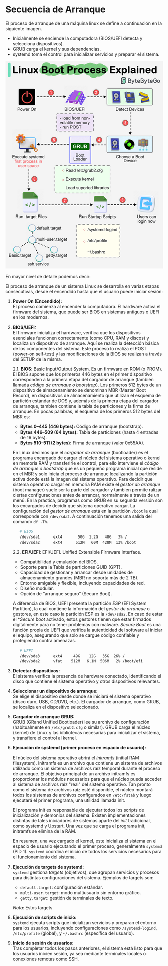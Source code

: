 # Secuencia de Arranque

El proceso de arranque de una máquina linux se define a continuación en la siguiente imagen.

- Inicialmente se enciende la computadora (BIOS/UEFI detecta y selecciona dispositivos).
- GRUB carga el kernel y sus dependencias.
- systemd toma el control para inicializar servicios y preparar el sistema.

![secuencia-arranque](../imagenes/recursos/arranque/secuencia-arranque.png)

En mayor nivel de detalle podemos decir:

El proceso de arranque de un sistema Linux se desarrolla en varias etapas consecutivas, desde el encendido hasta que el usuario puede iniciar sesión:

1. **Power On (Encendido):**  
   El proceso comienza al encender la computadora. El hardware activa el firmware del sistema, que puede ser BIOS en sistemas antiguos o UEFI en los modernos.

2. **BIOS/UEFI:**  
   El firmware inicializa el hardware, verifica que los dispositivos esenciales funcionen correctamente (como CPU, RAM y discos) y localiza un dispositivo de arranque. Aquí se realiza la detección básica de los componentes del sistema. Este proceso lo realiza el POST (power-on self-test) y las modificaciones de la BIOS se realizan a través del SETUP de la misma.

   2.1. **BIOS**: Basic Input/Output System. Es un firmware en ROM (o PROM). El BIOS supone que los primeros 446 bytes en el primer dispositivo corresponden a la primera etapa del cargador de arranque (también llamada *código de arranque o bootstrap*). Los primeros 512 bytes de un dispositivo de almacenamiento se denominan MBR (Master Boot Record), en dispositivos de almacenamiento que utilizan el esquema de partición estándar de DOS y, además de la primera etapa del cargador de arranque, tambien contiene la tabla de particiones y la firma de arranque. En pocas palabras, el esquema de los primeros 512 bytes del MBR es:

      - **Bytes 0–445 (446 bytes):** Código de arranque (bootstrap).
      - **Bytes 446–509 (64 bytes):** Tabla de particiones (hasta 4 entradas de 16 bytes).
      - **Bytes 510–511 (2 bytes):** Firma de arranque (valor 0x55AA).

   En Linux decimos que el *cargador de arranque* (bootloader) es el programa encargado de cargar el núcleo del sistema operativo o kernel en memoria RAM y transferirle el control, para ello interviene el *código de arranque o bootstrap* que es un pequeño programa inicial que reside en el MBR y solo inicia el proceso de arranque localizando la partición activa donde está la imagen del sistema operativo. Para decidir que sistema operativo cargar en memoria RAM existe el *gestor de arranque* (boot manager) suele ser la parte del cargador y tambien permite ralizar ciertas configuraciones antes de arrancar, normalmente a través de un menú. En la práctica, programas como GRUB en su segunda versión son los encargados de decidir que sistema operativo cargar. La configuración del *gestor de arranque* está en la partición `/boot` la cual corresponde con `/dev/sda2`. A continuación tenemos una salida del comando `df -Th`.
   
   ```bash
      # BIOS
      /dev/sda1      ext4       50G  1.2G   48G   3% /
      /dev/sda2      ext4      512M   60M  428M  13% /boot
   ```
  
   2.2. **EFI/UEFI**: EFI/UEFI. Unified Extensible Firmware Interface.
      - Compatibilidad y emulación del BIOS.
      - Soporte para la Tabla de particiones GUID (GPT).  
      - Capacidad de gestionar y arrancar desde unidades de almacenamiento grandes (MBR no soporta más de 2 TB).  
      - Entorno amigable y flexible, incluyendo capacidades de red.  
      - Diseño modular.  
      - Opción de “arranque seguro” (Secure Boot).

   A diferencia de BIOS, UEFI presenta la partición *ESP* (EFI System Partition), la cual contiene la información del *gestor de arranque* o gestores, en este caso la partición ESP es la `/dev/sda2`. En caso de estar el **Secure boot* activado, estos gestores tienen que estar firmados digitalmente para no tener problemas con malware. *Secure Boot* es una función propia de UEFI que verifica la autenticidad del software al iniciar el equipo, asegurando que solo se cargue código confiable y protegiendo contra amenazas.

   ```bash
      # UEFI
      /dev/sda3      ext4     49G    12G   35G  26% /
      /dev/sda2      vfat    512M   6,1M  506M   2% /boot/efi
   ```

3. **Detectar dispositivos:**  
   El sistema verifica la presencia de hardware conectado, identificando el disco que contiene el sistema operativo y otros dispositivos relevantes.

4. **Seleccionar un dispositivo de arranque:**  
   Se elige el dispositivo desde donde se iniciará el sistema operativo (disco duro, USB, CD/DVD, etc.). El cargador de arranque, como GRUB, se localiza en el dispositivo seleccionado.

5. **Cargador de arranque GRUB:**  
   GRUB (GRand Unified Bootloader) lee su archivo de configuración (habitualmente en `/etc/grub2.cfg` o similar). GRUB carga el núcleo (kernel) de Linux y las bibliotecas necesarias para inicializar el sistema, y transfiere el control al kernel.

6. **Ejecución de systemd (primer proceso en espacio de usuario):**  
   
   El núcleo del sistema operativo abrirá el *initramfs* (initial RAM filesystem). Initramfs es un archivo que contiene un sistema de archivos utilizado como un sistema de archivos raíz temporal durante el proceso de arranque. El objetivo principal de un archivo initramfs es proporcionar los módulos necesarios para que el núcleo pueda acceder al sistema de archivos raíz "real" del sistema operativo. Tan pronto como el sistema de archivos raíz esté disponible, el núcleo montará todos los sistemas de archivos configurados en `/etc/fstab` y luego ejecutará el primer programa, una utilidad llamada init. 
   
   El programa init es responsable de ejecutar todos los scripts de inicialización y demonios del sistema. Existen implementaciones distintas de tales iniciadores de sistemas aparte del *init* tradicional, como systemd y Upstart. Una vez que se carga el programa init, initramfs se elimina de la RAM.
   
   En resumen, una vez cargado el kernel, este inicializa el sistema en el espacio de usuario ejecutando el primer proceso, generalmente `systemd` (PID 1). `systemd` coordina el inicio de todos los servicios necesarios para el funcionamiento del sistema.

7. **Ejecución de targets de systemd:**  
   `systemd` gestiona *targets* (objetivos), que agrupan servicios y procesos para distintas configuraciones del sistema. Ejemplos de targets son:
   - `default.target`: configuración estándar.
   - `multi-user.target`: modo multiusuario sin entorno gráfico.
   - `getty.target`: gestión de terminales de texto.

   _*Nota*_: Estos targets 

8. **Ejecución de scripts de inicio:**  
   `systemd` ejecuta scripts que inicializan servicios y preparan el entorno para los usuarios, incluyendo configuraciones como `/systemd-logind`, `/etc/profile` (global), y `~/.bashrc` (específica del usuario).

9. **Inicio de sesión de usuarios:**  
   Tras completar todos los pasos anteriores, el sistema está listo para que los usuarios inicien sesión, ya sea mediante terminales locales o conexiones remotas como SSH.